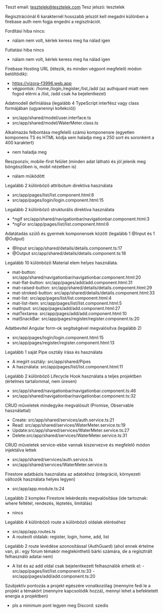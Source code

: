 Teszt email: tesztelek@tesztelek.com
Tesz jelszó: tesztelek

Regisztrációnál 6 karakternél hosszabb jelszót kell megadni különben a firebase auth nem fogja engedni a regisztrációt.

Fordítási hiba nincs:
 - nálam nem volt, kérlek keress meg ha nálad igen
   
Futtatási hiba nincs
- nálam nem volt, kérlek keress meg ha nálad igen

Firebase Hosting URL (létezik, és minden végpont megfelelő módon betöltődik):
- https://vizora-f3996.web.app
- végpontok: /home,/login,/register,/list,/add (az authquard miatt nem fogod elérni a /list, /add csak ha bejelentkezel)

Adatmodell definiálása (legalább 4 TypeScript interfész vagy class formájában (ugyanennyi kollekció))
- src/app/shared/model/user.interface.ts
- src/app/shared/model/WaterMeter.class.ts

Alkalmazás felbontása megfelelő számú komponensre (egyetlen komponens TS és HTML kódja sem haladja meg a 250 sort és soronként a 400 karaktert)
- nem haladja meg

Reszponzív, mobile-first felület (minden adat látható és jól jelenik meg böngészőben is, mobil nézetben is)
- nálam működött

Legalább 2 különböző attribútum direktíva használata
- src/app/pages/list/list.component.html:8
- src/app/pages/login/login.component.html:15

Legalább 2 különböző strukturális direktíva használata
- *ngIf src/app/shared/navigationbar/navigationbar.component.html:3
- *ngFor src/app/pages/list/list.component.html:6

Adatátadás szülő és gyermek komponensek között (legalább 1 @Input és 1 @Output)
- @Input src/app/shared/details/details.component.ts:17
- @Output src/app/shared/details/details.component.ts:18

Legalább 10 különböző Material elem helyes használata.
- mat-button: src/app/shared/navigationbar/navigationbar.component.html:20
- mat-flat-button: src/app/pages/add/add.component.html:31
- mat-raised-button: src/app/shared/details/details.component.html:29
- mat-stroked-button: src/app/shared/details/details.component.html:33
- mat-list: src/app/pages/list/list.component.html:4
- mat-list-item: src/app/pages/list/list.component.html:5
- matInput: src/app/pages/add/add.component.html:27
- matTextarea: src/app/pages/add/add.component.html:10
- matSnackBar: src/app/pages/register/register.component.ts:20
  
Adatbevitel Angular form-ok segítségével megvalósítva (legalább 2)
- src/app/pages/login/login.component.html:15
- src/app/pages/register/register.component.html:13

Legalább 1 saját Pipe osztály írása és használata
- A megírt osztály: src/app/shared/Pipes
- A használata: src/app/pages/list/list.component.html:11

Legalább 2 különböző Lifecycle Hook használata a teljes projektben (értelmes tartalommal, nem üresen)
- src/app/shared/navigationbar/navigationbar.component.ts:46 
- src/app/shared/navigationbar/navigationbar.component.ts:32 

CRUD műveletek mindegyike megvalósult (Promise, Observable használattal)
- Create: src/app/shared/services/auth.service.ts:21
- Read: src/app/shared/services/WaterMeter.service.ts:19
- Update:src/app/shared/services/WaterMeter.service.ts:27
- Delete:src/app/shared/services/WaterMeter.service.ts:31

CRUD műveletek service-ekbe vannak kiszervezve és megfelelő módon injektálva lettek
- src/app/shared/services/auth.service.ts
- src/app/shared/services/WaterMeter.service.ts

Firestore adatbázis használata az adatokhoz (integráció, környezeti változók használata helyes legyen)
- src/app/app.module.ts:24

Legalább 2 komplex Firestore lekérdezés megvalósítása (ide tartoznak: where feltétel, rendezés, léptetés, limitálás)
- nincs

Legalább 4 különböző route a különböző oldalak eléréséhez
- src/app/app.routes.ts
- A routeolt oldalak: register, login, home, add, list

Legalább 2 route levédése azonosítással (AuthGuard) (ahol ennek értelme van, pl.: egy fórum témakör megtekinthető bárki számára, de a regisztrált felhasználó adatai nem)
- A list és az add oldal csak bejelentkezett felhasználók érhetik el:
      - src/app/pages/list/list.component.ts:33
      - src/app/pages/add/add.component.ts:20

Szubjektív pontozás a projekt egészére vonatkozólag (mennyire fedi le a projekt a témakört (mennyire kapcsolódik hozzá), mennyi lehet a befektetett energia a projektben)
- pls a minimum pont legyen meg 
Discord: szedis
